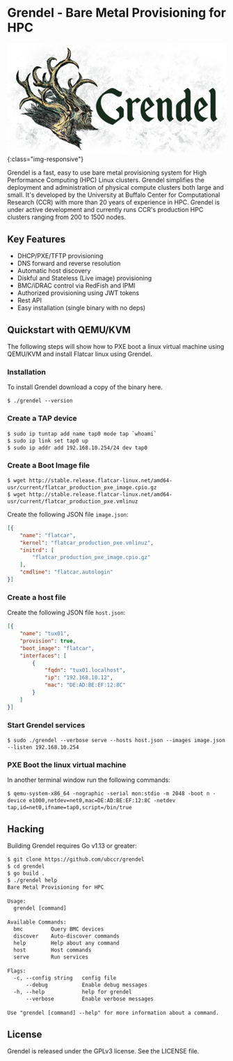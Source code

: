 # Grendel - Bare Metal Provisioning for HPC

![Grendel](docs/pages/images/logo-lg.png){:class="img-responsive"}

Grendel is a fast, easy to use bare metal provisioning system for High
Performance Computing (HPC) Linux clusters. Grendel simplifies the deployment
and administration of physical compute clusters both large and small. It's
developed by the University at Buffalo Center for Computational Research (CCR)
with more than 20 years of experience in HPC. Grendel is under active
development and currently runs CCR's production HPC clusters ranging from 200
to 1500 nodes.

## Key Features

* DHCP/PXE/TFTP provisioning
* DNS forward and reverse resolution
* Automatic host discovery
* Diskful and Stateless (Live image) provisioning
* BMC/iDRAC control via RedFish and IPMI
* Authorized provisioning using JWT tokens
* Rest API
* Easy installation (single binary with no deps)

## Quickstart with QEMU/KVM

The following steps will show how to PXE boot a linux virtual machine using
QEMU/KVM and install Flatcar linux using Grendel.

### Installation

To install Grendel download a copy of the binary here.

```
$ ./grendel --version
```

### Create a TAP device

```
$ sudo ip tuntap add name tap0 mode tap `whoami`
$ sudo ip link set tap0 up
$ sudo ip addr add 192.168.10.254/24 dev tap0
```

### Create a Boot Image file

```
$ wget http://stable.release.flatcar-linux.net/amd64-usr/current/flatcar_production_pxe_image.cpio.gz
$ wget http://stable.release.flatcar-linux.net/amd64-usr/current/flatcar_production_pxe.vmlinuz
```

Create the following JSON file `image.json`:

```json
[{
    "name": "flatcar",
    "kernel": "flatcar_production_pxe.vmlinuz",
    "initrd": [
        "flatcar_production_pxe_image.cpio.gz"
    ],
    "cmdline": "flatcar.autologin"
}]
```

### Create a host file

Create the following JSON file `host.json`:

```json
[{
    "name": "tux01",
    "provision": true,
    "boot_image": "flatcar",
    "interfaces": [
        {
            "fqdn": "tux01.localhost",
            "ip": "192.168.10.12",
            "mac": "DE:AD:BE:EF:12:8C"
        }
    ]
}]
```

### Start Grendel services

```
$ sudo ./grendel --verbose serve --hosts host.json --images image.json --listen 192.168.10.254
```

### PXE Boot the linux virtual machine

In another terminal window run the following commands:

```
$ qemu-system-x86_64 -nographic -serial mon:stdio -m 2048 -boot n -device e1000,netdev=net0,mac=DE:AD:BE:EF:12:8C -netdev tap,id=net0,ifname=tap0,script=/bin/true
```

## Hacking

Building Grendel requires Go v1.13 or greater:

```
$ git clone https://github.com/ubccr/grendel
$ cd grendel
$ go build .
$ ./grendel help
Bare Metal Provisioning for HPC

Usage:
  grendel [command]

Available Commands:
  bmc         Query BMC devices
  discover    Auto-discover commands
  help        Help about any command
  host        Host commands
  serve       Run services

Flags:
  -c, --config string   config file
      --debug           Enable debug messages
  -h, --help            help for grendel
      --verbose         Enable verbose messages

Use "grendel [command] --help" for more information about a command.
```

## License

Grendel is released under the GPLv3 license. See the LICENSE file.
